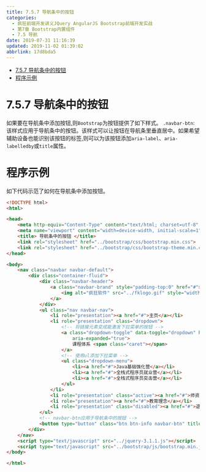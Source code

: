 ```yaml
---
title: 7.5.7 导航条中的按钮
categories: 
  - 疯狂前端开发讲义JQuery AngularJS Bootstrap前端开发实战
  - 第7章 Bootstrap内置组件
  - 7.5 导航
date: 2019-07-31 11:16:39
updated: 2019-11-02 01:39:02
abbrlink: 17d8bda5
---
```

- [7.5.7 导航条中的按钮](/ReadingNotes/17d8bda5/#7-5-7-导航条中的按钮)
- [程序示例](/ReadingNotes/17d8bda5/#程序示例)

<!--more-->
<script src="https://cdn.bootcss.com/jquery/3.4.0/jquery.slim.min.js"></script>
<script>$(document).ready(function () {$(".post-body > ul:nth-child(1)").hide();});</script>

<!--end-->
<!--SSTStart-->
# 7.5.7 导航条中的按钮 #
如果要在导航条中添加按钮,则`Bootstrap`为按钮提供了如下样式。
`.navbar-btn`:该样式应用于导航条中的按钮。该样式可以让按钮在导航条里垂直居中。如果希望辅助设备也能识别该按钮的标签,则可以为该按钮添加`aria-label`、`aria-labelledby`或`title`属性。
<!--SSTStop-->

# 程序示例 #
如下代码示范了如何在导航条中添加按钮。
```html
<!DOCTYPE html>
<html>

<head>
	<meta http-equiv="Content-Type" content="text/html; charset=utf-8" />
	<meta name="viewport" content="width=device-width, initial-scale=1">
	<title> 导航条中的按钮 </title>
	<link rel="stylesheet" href="../bootstrap/css/bootstrap.min.css">
	<link rel="stylesheet" href="../bootstrap/css/bootstrap-theme.min.css">
</head>

<body>
	<nav class="navbar navbar-default">
		<div class="container-fluid">
			<div class="navbar-header">
				<a class="navbar-brand" style="padding-top:0" href="#">
					<img alt="疯狂软件" src="../fklogo.gif" style="width:52px;height:52px">
				</a>
			</div>
			<ul class="nav navbar-nav">
				<li role="presentation"><a href="#">主页</a></li>
				<li role="presentation" class="dropdown">
					<!-- 将链接元素变成能激发下拉菜单的按钮 -->
					<a class="dropdown-toggle" data-toggle="dropdown" href="#" role="button" aria-haspopup="true"
						aria-expanded="true">
						课程体系 <span class="caret"></span>
					</a>
					<!-- 使用ul添加下拉菜单 -->
					<ul class="dropdown-menu">
						<li><a href="#">Java基础强化营</a></li>
						<li><a href="#">全栈式程序员就业营</a></li>
						<li><a href="#">全栈式程序员突击营</a></li>
					</ul>
				</li>
				<li role="presentation" class="active"><a href="#">师资介绍</a></li>
				<li role="presentation"><a href="#">教育理念</a></li>
				<li role="presentation" class="disabled"><a href="#">退出系统</a></li>
			</ul>
			<!-- navbar-btn应用于导航条中的按钮 -->
			<button type="button" class="btn btn-info navbar-btn" title="打开对话">打开对话</button>
		</div>
	</nav>
	<script type="text/javascript" src="../jquery-3.1.1.js"></script>
	<script type="text/javascript" src="../bootstrap/js/bootstrap.min.js"></script>
</body>

</html>
```

